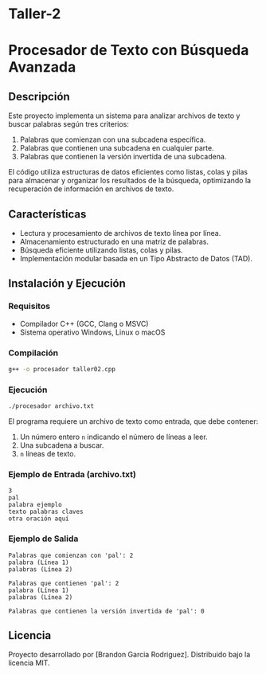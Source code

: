 # Taller-2
# Procesador de Texto con Búsqueda Avanzada

## Descripción
Este proyecto implementa un sistema para analizar archivos de texto y buscar palabras según tres criterios:
1. Palabras que comienzan con una subcadena específica.
2. Palabras que contienen una subcadena en cualquier parte.
3. Palabras que contienen la versión invertida de una subcadena.

El código utiliza estructuras de datos eficientes como listas, colas y pilas para almacenar y organizar los resultados de la búsqueda, optimizando la recuperación de información en archivos de texto.

## Características
- Lectura y procesamiento de archivos de texto línea por línea.
- Almacenamiento estructurado en una matriz de palabras.
- Búsqueda eficiente utilizando listas, colas y pilas.
- Implementación modular basada en un Tipo Abstracto de Datos (TAD).

## Instalación y Ejecución
### Requisitos
- Compilador C++ (GCC, Clang o MSVC)
- Sistema operativo Windows, Linux o macOS

### Compilación
```sh
g++ -o procesador taller02.cpp 
```

### Ejecución
```sh
./procesador archivo.txt
```
El programa requiere un archivo de texto como entrada, que debe contener:
1. Un número entero `n` indicando el número de líneas a leer.
2. Una subcadena a buscar.
3. `n` líneas de texto.

### Ejemplo de Entrada (archivo.txt)
```
3
pal
palabra ejemplo
texto palabras claves
otra oración aquí
```

### Ejemplo de Salida
```
Palabras que comienzan con 'pal': 2
palabra (Línea 1)
palabras (Línea 2)

Palabras que contienen 'pal': 2
palabra (Línea 1)
palabras (Línea 2)

Palabras que contienen la versión invertida de 'pal': 0
```

## Licencia  
Proyecto desarrollado por [Brandon Garcia Rodriguez]. Distribuido bajo la licencia MIT.  
